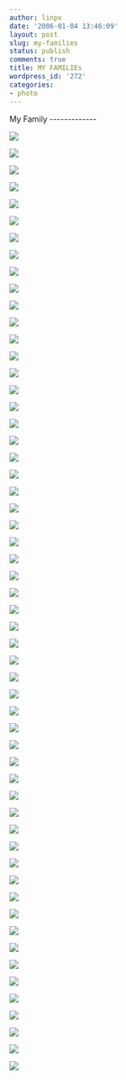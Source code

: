 ```yaml
---
author: linpx
date: '2006-01-04 13:46:09'
layout: post
slug: my-families
status: publish
comments: true
title: MY FAMILIEs
wordpress_id: '272'
categories:
- photo
---
```


My Family -------------

![](http://i30.photobucket.com/albums/c330/pennyg/family1.jpg)

  
  
![](http://i30.photobucket.com/albums/c330/pennyg/family2.jpg)

  
  
![](http://i30.photobucket.com/albums/c330/pennyg/family3.jpg)

  
  
![](http://i30.photobucket.com/albums/c330/pennyg/family4.jpg)

  
  
![](http://i30.photobucket.com/albums/c330/pennyg/family5.jpg)

  
  
![](http://i30.photobucket.com/albums/c330/pennyg/family6.jpg)

  
  
![](http://i30.photobucket.com/albums/c330/pennyg/family7.jpg)

  
  
![](http://i30.photobucket.com/albums/c330/pennyg/family8.jpg)

  
  
![](http://i30.photobucket.com/albums/c330/pennyg/family9.jpg)

  
  
![](http://i30.photobucket.com/albums/c330/pennyg/family10.jpg)

  
  
![](http://i30.photobucket.com/albums/c330/pennyg/family12.jpg)

  
  
![](http://i30.photobucket.com/albums/c330/pennyg/family13.jpg)

  
  
![](http://i30.photobucket.com/albums/c330/pennyg/family14.jpg)

  
  
![](http://i30.photobucket.com/albums/c330/pennyg/family15.jpg)

  
  
![](http://i30.photobucket.com/albums/c330/pennyg/family16.jpg)

  
  
![](http://i30.photobucket.com/albums/c330/pennyg/family17.jpg)

  
  
![](http://i30.photobucket.com/albums/c330/pennyg/family18.jpg)

  
  
![](http://i30.photobucket.com/albums/c330/pennyg/family19.jpg)

  
  
![](http://i30.photobucket.com/albums/c330/pennyg/family20.jpg)

  
  
![](http://i30.photobucket.com/albums/c330/pennyg/family21.jpg)

  
  
![](http://i30.photobucket.com/albums/c330/pennyg/family22.jpg)

  
  
![](http://i30.photobucket.com/albums/c330/pennyg/family23.jpg)

  
  
![](http://i30.photobucket.com/albums/c330/pennyg/family24.jpg)

  
  
![](http://i30.photobucket.com/albums/c330/pennyg/family25.jpg)

  
  
![](http://i30.photobucket.com/albums/c330/pennyg/family26.jpg)

  
  
![](http://i30.photobucket.com/albums/c330/pennyg/family28.jpg)

  
  
![](http://i30.photobucket.com/albums/c330/pennyg/family27.jpg)

  
  
![](http://i30.photobucket.com/albums/c330/pennyg/family29.jpg)

  
  
![](http://i30.photobucket.com/albums/c330/pennyg/family30.jpg)

  
  
![](http://i30.photobucket.com/albums/c330/pennyg/family32.jpg)

  
  
![](http://i30.photobucket.com/albums/c330/pennyg/family33.jpg)

  
  
![](http://i30.photobucket.com/albums/c330/pennyg/family34.jpg)

  
  
![](http://i30.photobucket.com/albums/c330/pennyg/family35.jpg)

  
  
![](http://i30.photobucket.com/albums/c330/pennyg/family36.jpg)

  
  
![](http://i30.photobucket.com/albums/c330/pennyg/family37.jpg)

  
  
![](http://i30.photobucket.com/albums/c330/pennyg/family38.jpg)

  
  
![](http://i30.photobucket.com/albums/c330/pennyg/family39.jpg)

  
  
![](http://i30.photobucket.com/albums/c330/pennyg/family40.jpg)

  
  
![](http://i30.photobucket.com/albums/c330/pennyg/family41.jpg)

  
  
![](http://i30.photobucket.com/albums/c330/pennyg/family42.jpg)

  
  
![](http://i30.photobucket.com/albums/c330/pennyg/family43.jpg)

  
  
![](http://i30.photobucket.com/albums/c330/pennyg/family44.jpg)

  
  
![](http://i30.photobucket.com/albums/c330/pennyg/family45.jpg)

  
  
![](http://i30.photobucket.com/albums/c330/pennyg/family46.jpg)

  
  
![](http://i30.photobucket.com/albums/c330/pennyg/family47.jpg)

  
  
![](http://i30.photobucket.com/albums/c330/pennyg/family48.jpg)

  
  
![](http://i30.photobucket.com/albums/c330/pennyg/family49.jpg)

  
  
![](http://i30.photobucket.com/albums/c330/pennyg/family50.jpg)

  
  
![](http://i30.photobucket.com/albums/c330/pennyg/family51.jpg)

  
  
![](http://i30.photobucket.com/albums/c330/pennyg/family52.jpg)

  
  
![](http://i30.photobucket.com/albums/c330/pennyg/family53.jpg)

  
  
![](http://i30.photobucket.com/albums/c330/pennyg/family54.jpg)

  
  
![](http://i30.photobucket.com/albums/c330/pennyg/family55.jpg)

  
  
![](http://i30.photobucket.com/albums/c330/pennyg/family56.jpg)

  
  
![](http://i30.photobucket.com/albums/c330/pennyg/family57.jpg)

  
  
![](http://i30.photobucket.com/albums/c330/pennyg/family58.jpg)


